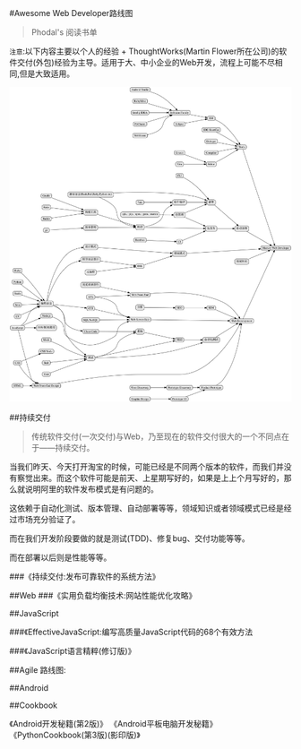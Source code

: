 #Awesome Web Developer路线图

> Phodal's 阅读书单

``注意``:以下内容主要以个人的经验 + ThoughtWorks(Martin Flower所在公司)的软件交付(外包)经验为主导。适用于大、中小企业的Web开发，流程上可能不尽相同,但是大致适用。


![Awesome Web Developer](tree.jpg)

##持续交付

> 传统软件交付(一次交付)与Web，乃至现在的软件交付很大的一个不同点在于——持续交付。

当我们昨天、今天打开淘宝的时候，可能已经是不同两个版本的软件，而我们并没有察觉出来。而这个软件可能是前天、上星期写好的，如果是上上个月写好的，那么就说明阿里的软件发布模式是有问题的。

这依赖于自动化测试、版本管理、自动部署等等，领域知识或者领域模式已经是经过市场充分验证了。

而在我们开发阶段要做的就是测试(TDD)、修复bug、交付功能等等。

而在部署以后则是性能等等。

###《持续交付:发布可靠软件的系统方法》

##Web
###《实用负载均衡技术:网站性能优化攻略》

>

##JavaScript

###《EffectiveJavaScript:编写高质量JavaScript代码的68个有效方法

>

###《JavaScript语言精粹(修订版)》

##Agile
路线图:



##Android


##Cookbook
	
《Android开发秘籍(第2版)》
《Android平板电脑开发秘籍》
《PythonCookbook(第3版)(影印版)》
